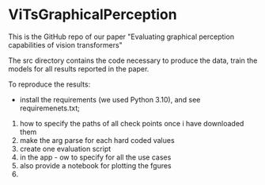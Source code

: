 # ViTsGraphicalPerception

This is the GitHub repo of our paper "Evaluating graphical perception capabilities of vision transformers" 

The src directory contains the code necessary to produce the data, train the models for all results reported in the paper.

To reproduce the results:
- install the requirements  (we used Python 3.10), and see requiremenets.txt;


1) how to specify the paths of all check points once  i have downloaded them 
2) make the arg parse for each hard coded values 
3) create one evaluation script 
4) in the app - ow to specify for all the use cases 
5) also provide a notebook for plotting the fgures
6) 
    